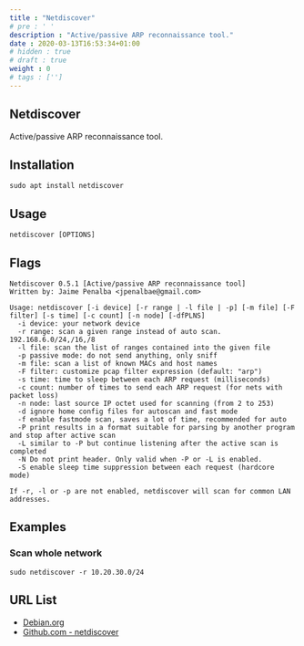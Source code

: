 ```yaml
---
title : "Netdiscover"
# pre : ' '
description : "Active/passive ARP reconnaissance tool."
date : 2020-03-13T16:53:34+01:00
# hidden : true
# draft : true
weight : 0
# tags : ['']
---
```


## Netdiscover

Active/passive ARP reconnaissance tool.

## Installation

```plain
sudo apt install netdiscover
```

## Usage

```plain
netdiscover [OPTIONS]
```

## Flags

```plain
Netdiscover 0.5.1 [Active/passive ARP reconnaissance tool]
Written by: Jaime Penalba <jpenalbae@gmail.com>

Usage: netdiscover [-i device] [-r range | -l file | -p] [-m file] [-F filter] [-s time] [-c count] [-n node] [-dfPLNS]
  -i device: your network device
  -r range: scan a given range instead of auto scan. 192.168.6.0/24,/16,/8
  -l file: scan the list of ranges contained into the given file
  -p passive mode: do not send anything, only sniff
  -m file: scan a list of known MACs and host names
  -F filter: customize pcap filter expression (default: "arp")
  -s time: time to sleep between each ARP request (milliseconds)
  -c count: number of times to send each ARP request (for nets with packet loss)
  -n node: last source IP octet used for scanning (from 2 to 253)
  -d ignore home config files for autoscan and fast mode
  -f enable fastmode scan, saves a lot of time, recommended for auto
  -P print results in a format suitable for parsing by another program and stop after active scan
  -L similar to -P but continue listening after the active scan is completed
  -N Do not print header. Only valid when -P or -L is enabled.
  -S enable sleep time suppression between each request (hardcore mode)

If -r, -l or -p are not enabled, netdiscover will scan for common LAN addresses.
```

## Examples

### Scan whole network

```plain
sudo netdiscover -r 10.20.30.0/24
```

## URL List

- [Debian.org](https://manpages.debian.org/unstable/netdiscover/netdiscover.8.en.html)
- [Github.com - netdiscover](https://github.com/netdiscover-scanner/netdiscover)

